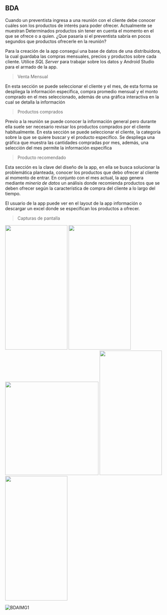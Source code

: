 ## BDA  

Cuando un preventista ingresa a una reunión con el cliente debe conocer cuáles son los productos de interés para poder ofrecer. Actualmente se muestran
Determinados productos sin tener en cuenta el momento en el que se ofrece o a quien. ¿Que pasaría si el preventista sabría en pocos segundos que productos ofrecerle en la reunión?

Para la creación de la app conseguí una base de datos de una distribuidora, la cual guardaba las compras mensuales, precios y productos sobre cada cliente.
Utilice *SQL Server* para trabajar sobre los datos y Android Studio para el armado de la app.

> Venta Mensual

En esta sección se puede seleccionar el cliente y el mes, de esta forma se despliega la información específica, compra promedio mensual y el monto comprado en el mes seleccionado,
además de una gráfica interactiva en la cual se detalla la información

> Productos comprados

Previo a la reunión se puede conocer la información general pero durante ella suele ser necesario revisar los productos comprados por el cliente habitualmente. En esta sección
se puede seleccionar el cliente, la categoría sobre la que se quiere buscar y el producto específico. Se despliega una gráfica que muestra las cantidades compradas por mes,
además, una selección del mes permite la información especifica

> Producto recomendado

Esta sección es la clave del diseño de la app, en ella se busca solucionar la problemática planteada, conocer los productos que debo ofrecer al cliente al momento de entrar.
En conjunto con el mes actual, la app genera mediante *minería de datos* un análisis donde recomienda productos que se deben ofrecer según la característica de compra del cliente
a lo largo del tiempo.

El usuario de la app puede ver en el layout de la app información o descargar un excel donde se especifican los productos a ofrecer.




> Capturas de pantalla

<p float="left">
<img src="https://scontent.fros9-1.fna.fbcdn.net/v/t39.30808-6/270409202_10209803678524572_256468901394625968_n.jpg?_nc_cat=108&ccb=1-5&_nc_sid=730e14&_nc_ohc=UoOaMVWV_5YAX_eGvkn&_nc_ht=scontent.fros9-1.fna&oh=00_AT_14J6BXdZy0J8JrPRT4XZpNCCx6zSJeAH0Wex-rG8U2g&oe=62306BA4" data-canonical-src="https://scontent.fros9-1.fna.fbcdn.net/v/t39.30808-6/270409202_10209803678524572_256468901394625968_n.jpg?_nc_cat=108&ccb=1-5&_nc_sid=730e14&_nc_ohc=UoOaMVWV_5YAX_eGvkn&_nc_ht=scontent.fros9-1.fna&oh=00_AT_14J6BXdZy0J8JrPRT4XZpNCCx6zSJeAH0Wex-rG8U2g&oe=62306BA4" width="200" height="400" />

  
  <img src="https://scontent.fros9-2.fna.fbcdn.net/v/t39.30808-6/270239162_10209803678644575_1186621157542228606_n.jpg?_nc_cat=100&ccb=1-5&_nc_sid=730e14&_nc_ohc=b5edHsiKT4YAX9wDz3N&tn=h69wmpM9SRohpJgs&_nc_ht=scontent.fros9-2.fna&oh=00_AT-TteSDL1wZKBluStfoPZM2W0BygncKtVX8dENH-kF1sg&oe=6230ED7D" data-canonical-src="https://scontent.fros9-2.fna.fbcdn.net/v/t39.30808-6/270239162_10209803678644575_1186621157542228606_n.jpg?_nc_cat=100&ccb=1-5&_nc_sid=730e14&_nc_ohc=b5edHsiKT4YAX9wDz3N&tn=h69wmpM9SRohpJgs&_nc_ht=scontent.fros9-2.fna&oh=00_AT-TteSDL1wZKBluStfoPZM2W0BygncKtVX8dENH-kF1sg&oe=6230ED7D" width="200" height="400" />
  
  <img src="https://scontent.fros9-2.fna.fbcdn.net/v/t39.30808-6/270188336_10209803678484571_3593874652975958633_n.jpg?_nc_cat=104&ccb=1-5&_nc_sid=730e14&_nc_ohc=EUjR1v69EUcAX93bqia&_nc_ht=scontent.fros9-2.fna&oh=00_AT_FSSkcNNkoTAuOdS1RCL4Rzeh7fjdn9i7CyS8CMLo_oA&oe=623098FD" data-canonical-src="https://scontent.fros9-2.fna.fbcdn.net/v/t39.30808-6/270188336_10209803678484571_3593874652975958633_n.jpg?_nc_cat=104&ccb=1-5&_nc_sid=730e14&_nc_ohc=EUjR1v69EUcAX93bqia&_nc_ht=scontent.fros9-2.fna&oh=00_AT_FSSkcNNkoTAuOdS1RCL4Rzeh7fjdn9i7CyS8CMLo_oA&oe=623098FD" height="300" />

  
  <img src="https://scontent.fros9-1.fna.fbcdn.net/v/t39.30808-6/270234164_10209803679244590_2222211874414139029_n.jpg?_nc_cat=108&ccb=1-5&_nc_sid=730e14&_nc_ohc=xKlCFlSwkzcAX8JeZAN&_nc_oc=AQmwat26DtyoEAOG3XWAGa9tTu8aqj1MzEW4Gt3fi_oUv6rC3x00JgEwT7Aa_pgrIas&_nc_ht=scontent.fros9-1.fna&oh=00_AT8M0x0redf2h7Jw-i_3jmPfrt9WI4h3JPbD1LRDojeIPA&oe=622F7AF6" data-canonical-src="https://scontent.fros9-1.fna.fbcdn.net/v/t39.30808-6/270234164_10209803679244590_2222211874414139029_n.jpg?_nc_cat=108&ccb=1-5&_nc_sid=730e14&_nc_ohc=xKlCFlSwkzcAX8JeZAN&_nc_oc=AQmwat26DtyoEAOG3XWAGa9tTu8aqj1MzEW4Gt3fi_oUv6rC3x00JgEwT7Aa_pgrIas&_nc_ht=scontent.fros9-1.fna&oh=00_AT8M0x0redf2h7Jw-i_3jmPfrt9WI4h3JPbD1LRDojeIPA&oe=622F7AF6" width="200" height="400" />

  
  <img src="https://scontent.fros2-1.fna.fbcdn.net/v/t39.30808-6/270234164_10209803679244590_2222211874414139029_n.jpg?_nc_cat=108&ccb=1-5&_nc_sid=730e14&_nc_ohc=NGtWLfv8kwMAX9ygSCk&_nc_oc=AQm4sCmJu_PjYsulmeSxaiYQ7jnxJc8vduBjLpsLS7MEUFROMbGZUncv75bP18rlqGM&_nc_ht=scontent.fros2-1.fna&oh=00_AT-cHiZVOUCxYr3gid3cbNdPAi1PGPpXSkhwxxTKE1h3TQ&oe=61D67DB6" data-canonical-src="https://scontent.fros2-1.fna.fbcdn.net/v/t39.30808-6/270234164_10209803679244590_2222211874414139029_n.jpg?_nc_cat=108&ccb=1-5&_nc_sid=730e14&_nc_ohc=NGtWLfv8kwMAX9ygSCk&_nc_oc=AQm4sCmJu_PjYsulmeSxaiYQ7jnxJc8vduBjLpsLS7MEUFROMbGZUncv75bP18rlqGM&_nc_ht=scontent.fros2-1.fna&oh=00_AT-cHiZVOUCxYr3gid3cbNdPAi1PGPpXSkhwxxTKE1h3TQ&oe=61D67DB6" width="200" height="400" />
</p>

![BDAIMG1](https://github.com/Martin-Ball/BDA/blob/main/BDA.gif)

